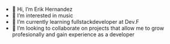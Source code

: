 - 👋 Hi, I’m Erik Hernandez
- 👀 I’m interested in music
- 🌱 I’m currently learning fullstackdeveloper at Dev.F
- 💞️ I’m looking to collaborate on projects that allow me to grow profesionally and gain experience as a developer


<!---
Baterik/Baterik is a ✨ special ✨ repository because its `README.md` (this file) appears on your GitHub profile.
You can click the Preview link to take a look at your changes.
--->
